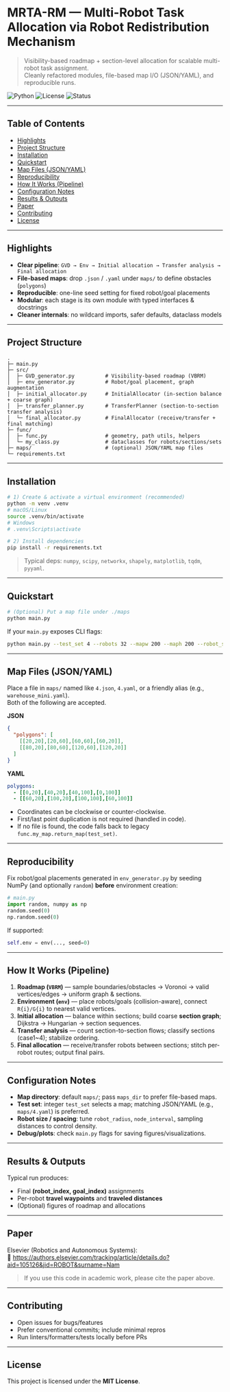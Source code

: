 # MRTA-RM — Multi-Robot Task Allocation via Robot Redistribution Mechanism

> Visibility-based roadmap + section-level allocation for scalable multi-robot task assignment.  
> Cleanly refactored modules, file-based map I/O (JSON/YAML), and reproducible runs.

![Python](https://img.shields.io/badge/python-3.9%2B-blue)
![License](https://img.shields.io/badge/license-MIT-green)
![Status](https://img.shields.io/badge/status-active-brightgreen)

---

## Table of Contents
- [Highlights](#highlights)
- [Project Structure](#project-structure)
- [Installation](#installation)
- [Quickstart](#quickstart)
- [Map Files (JSON/YAML)](#map-files-jsonyaml)
- [Reproducibility](#reproducibility)
- [How It Works (Pipeline)](#how-it-works-pipeline)
- [Configuration Notes](#configuration-notes)
- [Results & Outputs](#results--outputs)
- [Paper](#paper)
- [Contributing](#contributing)
- [License](#license)

---

## Highlights
- **Clear pipeline**: `GVD → Env → Initial allocation → Transfer analysis → Final allocation`
- **File-based maps**: drop `.json` / `.yaml` under `maps/` to define obstacles (`polygons`)
- **Reproducible**: one-line seed setting for fixed robot/goal placements
- **Modular**: each stage is its own module with typed interfaces & docstrings
- **Cleaner internals**: no wildcard imports, safer defaults, dataclass models

---

## Project Structure
```
.
├─ main.py
├─ src/
│  ├─ GVD_generator.py          # Visibility-based roadmap (VBRM)
│  ├─ env_generator.py          # Robot/goal placement, graph augmentation
│  ├─ initial_allocator.py      # InitialAllocator (in-section balance + coarse graph)
│  ├─ transfer_planner.py       # TransferPlanner (section-to-section transfer analysis)
│  └─ final_allocator.py        # FinalAllocator (receive/transfer + final matching)
├─ func/
│  ├─ func.py                   # geometry, path utils, helpers
│  └─ my_class.py               # dataclasses for robots/sections/sets
├─ maps/                        # (optional) JSON/YAML map files
└─ requirements.txt
```

---

## Installation
```bash
# 1) Create & activate a virtual environment (recommended)
python -m venv .venv
# macOS/Linux
source .venv/bin/activate
# Windows
# .venv\Scripts\activate

# 2) Install dependencies
pip install -r requirements.txt
```

> Typical deps: `numpy`, `scipy`, `networkx`, `shapely`, `matplotlib`, `tqdm`, `pyyaml`.

---

## Quickstart
```bash
# (Optional) Put a map file under ./maps
python main.py
```

If your `main.py` exposes CLI flags:
```bash
python main.py --test_set 4 --robots 32 --mapw 200 --maph 200 --robot_size 8
```

---

## Map Files (JSON/YAML)

Place a file in `maps/` named like `4.json`, `4.yaml`, or a friendly alias (e.g., `warehouse_mini.yaml`).  
Both of the following are accepted.

**JSON**
```json
{
  "polygons": [
    [[20,20],[20,60],[60,60],[60,20]],
    [[80,20],[80,60],[120,60],[120,20]]
  ]
}
```

**YAML**
```yaml
polygons:
  - [[0,20],[40,20],[40,100],[0,100]]
  - [[60,20],[100,20],[100,100],[60,100]]
```

- Coordinates can be clockwise or counter-clockwise.  
- First/last point duplication is not required (handled in code).  
- If no file is found, the code falls back to legacy `func.my_map.return_map(test_set)`.

---

## Reproducibility
Fix robot/goal placements generated in `env_generator.py` by seeding NumPy (and optionally `random`) **before** environment creation:
```python
# main.py
import random, numpy as np
random.seed(0)
np.random.seed(0)
```
If supported:
```python
self.env = env(..., seed=0)
```

---

## How It Works (Pipeline)
1. **Roadmap (`VBRM`)** — sample boundaries/obstacles → Voronoi → valid vertices/edges → uniform graph & sections.  
2. **Environment (`env`)** — place robots/goals (collision-aware), connect `R{i}/G{i}` to nearest valid vertices.  
3. **Initial allocation** — balance within sections; build coarse **section graph**; Dijkstra → Hungarian → section sequences.  
4. **Transfer analysis** — count section-to-section flows; classify sections (case1~4); stabilize ordering.  
5. **Final allocation** — receive/transfer robots between sections; stitch per-robot routes; output final pairs.

---

## Configuration Notes
- **Map directory**: default `maps/`; pass `maps_dir` to prefer file-based maps.  
- **Test set**: integer `test_set` selects a map; matching JSON/YAML (e.g., `maps/4.yaml`) is preferred.  
- **Robot size / spacing**: tune `robot_radius`, `node_interval`, sampling distances to control density.  
- **Debug/plots**: check `main.py` flags for saving figures/visualizations.

---

## Results & Outputs
Typical run produces:
- Final **(robot_index, goal_index)** assignments  
- Per-robot **travel waypoints** and **traveled distances**  
- (Optional) figures of roadmap and allocations

---

## Paper
Elsevier (Robotics and Autonomous Systems):  
🔗 https://authors.elsevier.com/tracking/article/details.do?aid=105126&jid=ROBOT&surname=Nam

> If you use this code in academic work, please cite the paper above.

---

## Contributing
- Open issues for bugs/features  
- Prefer conventional commits; include minimal repros  
- Run linters/formatters/tests locally before PRs

---

## License
This project is licensed under the **MIT License**.
